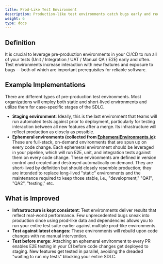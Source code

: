 ```yaml
---
title: Prod-Like Test Environment
description: Production-like test environments catch bugs early and reduce deployment risk. Learn how to create reliable test environments that mirror production for better software quality assurance.
weight: 6
type: docs
---
```


## Definition

It is crucial to leverage pre-production environments in your CI/CD to run all of your tests (Unit / Integration / UAT / Manual QA / E2E) early and often. Test environments increase interaction with new features and exposure to bugs -- both of which are important prerequisites for reliable software.

## Example Implementations

There are different types of pre-production test environments. Most organizations will employ both static and short-lived environments and utilize them for case-specific stages of the SDLC.

- **Staging environment**: Ideally, this is the last environment that teams will run automated tests against prior to deployment, particularly for testing interaction between all new features after a merge. Its infrastructure will reflect production as closely as possible.
- **Ephemeral environments (collected from [EphemeralEnvironments.io](https://ephemeralenvironments.io))**: These are full-stack, on-demand environments that are spun up on every code change. Each ephemeral environment should be leveraged in your pipeline, which will run E2E, unit, and integration tests against them on every code change. These environments are defined in version control and created and destroyed automatically on demand. They are short-lived by definition but should closely resemble production; they are intended to replace long-lived "static" environments and the maintenance required to keep those stable, i.e., "development," "QA1", "QA2", "testing," etc.

## What is Improved

- **Infrastructure is kept consistent**: Test environments deliver results that reflect real-world performance. Few unprecedented bugs sneak into production since using prod-like data and dependencies allows you to run your entire test suite earlier against multiple prod-like environments.
- **Test against latest changes**: These environments will rebuild upon code changes with no manual intervention.
- **Test before merge**: Attaching an ephemeral environment to every PR enables E2E testing in your CI before code changes get deployed to staging. New features get tested in parallel, avoiding the dreaded "waiting to run my tests" blocking your entire SDLC.
